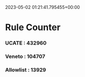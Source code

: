 2023-05-02 01:21:41.795455+00:00
# Rule Counter 
 ### UCATE : 432960

 ### Veneto : 104707

 ### Allowlist : 13929